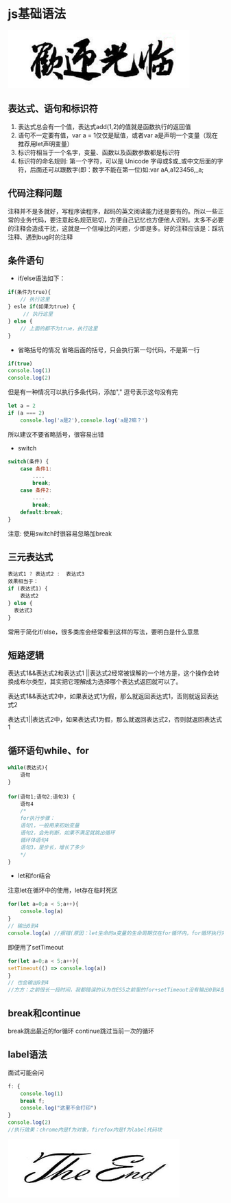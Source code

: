 # js基础语法
![hello](./hello.png)

## 表达式、语句和标识符

1. 表达式总会有一个值，表达式add(1,2)的值就是函数执行的返回值
2. 语句不一定要有值，var a = 1仅仅是赋值，或者var a是声明一个变量（现在推荐用let声明变量）
3. 标识符相当于一个名字，变量、函数以及函数参数都是标识符
4. 标识符的命名规则: 第一个字符，可以是 Unicode 字母或$或_或中文后面的字符，后面还可以跟数字(即：数字不能在第一位)如:var aA,a123456,_a;

## 代码注释问题

注释并不是多就好，写程序读程序，起码的英文阅读能力还是要有的。所以一些正常的业务代码，要注意起名规范贴切，方便自己记忆也方便他人识别。太多不必要的注释会造成干扰，这就是一个信噪比的问题，少即是多。好的注释应该是：踩坑注释、遇到bug时的注释

## 条件语句
- if/else语法如下：
```javascript
if(条件为true){
    // 执行这里
} esle if(如果为true) {
     // 执行这里
} else {
    // 上面的都不为true，执行这里
}
```
- 省略括号的情况
省略后面的括号，只会执行第一句代码，不是第一行
```javascript
if(true)
console.log(1)
console.log(2)
```
但是有一种情况可以执行多条代码，添加"," 逗号表示这句没有完
```javascript
let a = 2
if (a === 2)
    console.log('a是2'),console.log('a是2嘛？')
```
所以建议不要省略括号，很容易出错
- switch
```javascript
switch(条件) {
    case 条件1:
        ....
        break;
    case 条件2:
        ....
        break;
    default:break;
}
```
注意: 使用switch时很容易忽略加break
## 三元表达式
```javascript
表达式1 ? 表达式2 :  表达式3
效果相当于：
if (表达式1) {
    表达式2
} else {
  表达式3
}
```
常用于简化if/else，很多类库会经常看到这样的写法，要明白是什么意思

## 短路逻辑

表达式1&&表达式2和表达式1 ||表达式2经常被误解的一个地方是，这个操作会转换成布尔类型，其实把它理解成为选择哪个表达式返回就可以了。

表达式1&&表达式2中，如果表达式1为假，那么就返回表达式1，否则就返回表达式2

表达式1||表达式2中，如果表达式1为假，那么就返回表达式2，否则就返回表达式1

## 循环语句while、for
```javascript
while(表达式){
    语句
}

for(语句1;语句2;语句3) {
    语句4
    /*
    for执行步骤：
    语句1，一般用来初始变量
    语句2，会先判断，如果不满足就跳出循环
    循环体语句4
    语句3，是步长，增长了多少
    */
}
```

- let和for结合

注意let在循环中的使用，let存在临时死区
```javascript
for(let a=0;a < 5;a++){
    console.log(a)
}
// 输出0到4
console.log(a) //报错(原因：let生命的a变量的生命周期仅在for循环内，for循环执行完就释放了a变量)
```
即便用了setTimeout
```javascript
for(let a=0;a < 5;a++){
setTimeout(() => console.log(a))
}
// 也会输出0到4
//方方：之前很长一段时间，我都错误的认为在ES5之前里的for+setTimeout没有输出0到4是错误，其实我才是错误
```
## break和continue

break跳出最近的for循环
continue跳过当前一次的循环

## label语法

面试可能会问
```javascript
f: {
    console.log(1)
    break f;
    console.log("这里不会打印")
}
console.log(2)
//执行效果：chrome内是f为对象，firefox内是f为label代码块
```
![end](./end.png)
